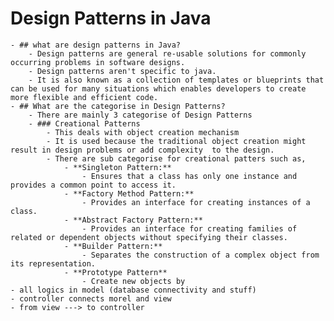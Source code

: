 # Design Patterns in Java
	- ## what are design patterns in Java?
		- Design patterns are general re-usable solutions for commonly occurring problems in software designs.
		- Design patterns aren't specific to java.
		- It is also known as a collection of templates or blueprints that can be used for many situations which enables developers to create more flexible and efficient code.
	- ## What are the categorise in Design Patterns?
		- There are mainly 3 categorise of Design Patterns
		- ### Creational Patterns
			- This deals with object creation mechanism
			- It is used because the traditional object creation might result in design problems or add complexity  to the design.
			- There are sub categorise for creational patters such as,
				- **Singleton Pattern:**
					- Ensures that a class has only one instance and provides a common point to access it.
				- **Factory Method Pattern:**
					- Provides an interface for creating instances of a class.
				- **Abstract Factory Pattern:**
					- Provides an interface for creating families of related or dependent objects without specifying their classes.
				- **Builder Pattern:**
					- Separates the construction of a complex object from its representation.
				- **Prototype Pattern**
					- Create new objects by
	- all logics in model (database connectivity and stuff)
	- controller connects morel and view
	- from view ---> to controller